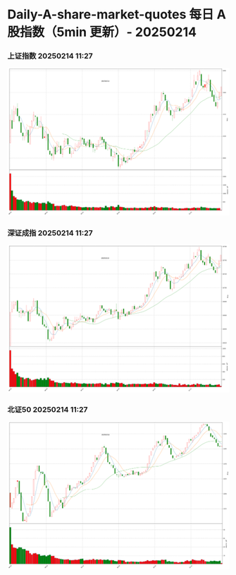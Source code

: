 
# Daily-A-share-market-quotes 每日 A 股指数（5min 更新）- 20250214

### 上证指数 20250214 11:27
![](./fig/2025/2/20250214-sh000001.png)

### 深证成指 20250214 11:27
![](./fig/2025/2/20250214-sz399001.png)

### 北证50 20250214 11:27
![](./fig/2025/2/20250214-bj899050.png)
